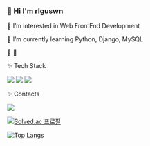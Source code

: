 ### 👋 Hi I'm rlguswn

🍉 I’m interested in Web FrontEnd Development

🍉 I’m currently learning Python, Django, MySQL

🌱 
🌱 

✨ Tech Stack

<img src="https://img.shields.io/badge/Python-3776AB?style=flat-square&logo=Python&logoColor=white"/> <img src="https://img.shields.io/badge/Django-092E20?style=flat-square&logo=Django&logoColor=white"/> <img src="https://img.shields.io/badge/MySQL-4479A1?style=flat-square&logo=MySQL&logoColor=white"/>
   
✨ Contacts

<img src="https://img.shields.io/badge/0318joo@naver.com-03C75A?style=flat-square&logo=Naver&logoColor=white"/>

[![Solved.ac
프로필](http://mazassumnida.wtf/api/v2/generate_badge?boj=rlguswn)](https://solved.ac/rlguswn)

[![Top Langs](https://github-readme-stats.vercel.app/api/top-langs/?username=rlguswn)](https://github.com/rlguswn/github-readme-stats)
